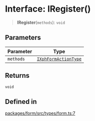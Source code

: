 # Interface: IRegister()

> **IRegister**(`methods`): `void`

## Parameters

| Parameter | Type |
| ------ | ------ |
| `methods` | [`IXphFormActionType`](IXphFormActionType.md) |

## Returns

`void`

## Defined in

[packages/form/src/types/form.ts:7](https://github.com/XiaoPiHong/xph-crud/blob/0b8d0402c9ef344b83f6748977c7fa890aa875d9/packages/form/src/types/form.ts#L7)
